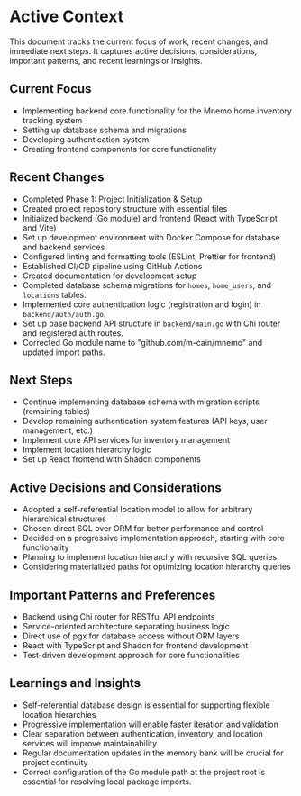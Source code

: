 # Active Context

This document tracks the current focus of work, recent changes, and immediate next steps. It captures active decisions, considerations, important patterns, and recent learnings or insights.

## Current Focus

- Implementing backend core functionality for the Mnemo home inventory tracking system
- Setting up database schema and migrations
- Developing authentication system
- Creating frontend components for core functionality

## Recent Changes

- Completed Phase 1: Project Initialization & Setup
- Created project repository structure with essential files
- Initialized backend (Go module) and frontend (React with TypeScript and Vite)
- Set up development environment with Docker Compose for database and backend services
- Configured linting and formatting tools (ESLint, Prettier for frontend)
- Established CI/CD pipeline using GitHub Actions
- Created documentation for development setup
- Completed database schema migrations for `homes`, `home_users`, and `locations` tables.
- Implemented core authentication logic (registration and login) in `backend/auth/auth.go`.
- Set up base backend API structure in `backend/main.go` with Chi router and registered auth routes.
- Corrected Go module name to "github.com/m-cain/mnemo" and updated import paths.

## Next Steps

- Continue implementing database schema with migration scripts (remaining tables)
- Develop remaining authentication system features (API keys, user management, etc.)
- Implement core API services for inventory management
- Implement location hierarchy logic
- Set up React frontend with Shadcn components

## Active Decisions and Considerations

- Adopted a self-referential location model to allow for arbitrary hierarchical structures
- Chosen direct SQL over ORM for better performance and control
- Decided on a progressive implementation approach, starting with core functionality
- Planning to implement location hierarchy with recursive SQL queries
- Considering materialized paths for optimizing location hierarchy queries

## Important Patterns and Preferences

- Backend using Chi router for RESTful API endpoints
- Service-oriented architecture separating business logic
- Direct use of pgx for database access without ORM layers
- React with TypeScript and Shadcn for frontend development
- Test-driven development approach for core functionalities

## Learnings and Insights

- Self-referential database design is essential for supporting flexible location hierarchies
- Progressive implementation will enable faster iteration and validation
- Clear separation between authentication, inventory, and location services will improve maintainability
- Regular documentation updates in the memory bank will be crucial for project continuity
- Correct configuration of the Go module path at the project root is essential for resolving local package imports.
